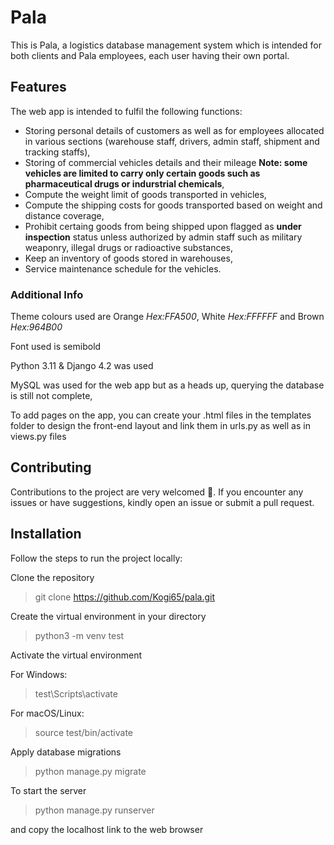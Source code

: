 # Pala
This is Pala, a logistics database management system which is intended for both clients and Pala employees, each user having their own portal.

## Features
The web app is intended to fulfil the following functions:
  + Storing personal details of customers as well as for employees allocated in various sections (warehouse staff, drivers, admin staff, shipment and tracking staffs),
  + Storing of commercial vehicles details and their mileage **Note: some vehicles are limited to carry only certain goods such as pharmaceutical drugs or indurstrial chemicals**,
  + Compute the weight limit of goods transported in vehicles,
  + Compute the shipping costs for goods transported based on weight and distance coverage,
  + Prohibit certaing goods from being shipped upon flagged as **under inspection** status unless authorized by admin staff such as military weaponry, illegal drugs or radioactive substances,
  + Keep an inventory of goods stored in warehouses,
  + Service maintenance schedule for the vehicles.

### Additional Info
Theme colours used are Orange *Hex:FFA500*, White *Hex:FFFFFF* and Brown *Hex:964B00*

Font used is semibold

Python 3.11 & Django 4.2 was used

MySQL was used for the web app but as a heads up, querying the database is still not complete,

To add pages on the app, you can create your .html files in the templates folder to design the front-end layout and link them in urls.py as well as in views.py files

## Contributing
Contributions to the project are very welcomed 🙂. If you encounter any issues or have suggestions, kindly open an issue or submit a pull request.

## Installation
Follow the steps to run the project locally:

 Clone the repository
  >git clone https://github.com/Kogi65/pala.git

Create the virtual environment in your directory
  > python3 -m venv test

Activate the virtual environment

  For Windows:
>test\Scripts\activate

  For macOS/Linux:
>source test/bin/activate

Apply database migrations 
>python manage.py migrate

To start the server
>python manage.py runserver

and copy the localhost link to the web browser






  
  
